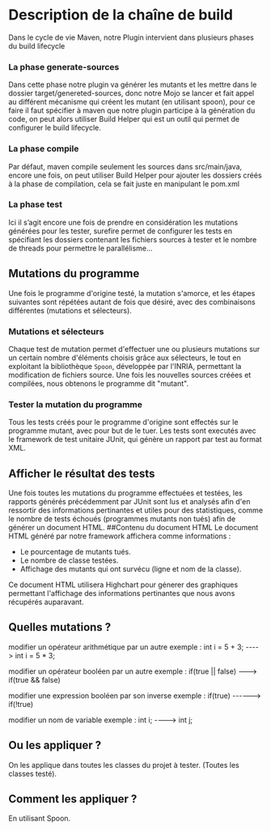 # Description de la chaîne de build

Dans le cycle de vie Maven, notre Plugin intervient dans plusieurs phases du build lifecycle 
### La phase generate-sources
Dans cette phase notre plugin va générer les mutants et les mettre dans le dossier target/genereted-sources, donc notre Mojo se lancer et fait appel au différent mécanisme qui créent les mutant (en utilisant spoon), pour ce faire il faut spécifier à maven que notre plugin participe à la génération du code, on peut alors utiliser Build Helper qui est un outil qui permet de configurer le build lifecycle.
### La phase compile 
Par défaut, maven compile seulement les sources dans src/main/java, encore une fois, on peut utiliser Build Helper pour ajouter les dossiers créés à la phase de compilation, cela se fait juste en manipulant le pom.xml
### La phase test 
Ici il s’agit encore une fois de prendre en considération les mutations générées pour les tester, surefire permet de configurer les tests  en spécifiant les dossiers contenant les fichiers sources à tester et le nombre de threads pour permettre le parallélisme…   


## Mutations du programme
Une fois le programme d'origine testé, la mutation s'amorce, et les étapes suivantes sont répétées autant de fois que désiré, avec des combinaisons différentes (mutations et sélecteurs).

### Mutations et sélecteurs
Chaque test de mutation permet d'effectuer une ou plusieurs mutations sur un certain nombre d'éléments choisis grâce aux sélecteurs, le tout en exploitant la bibliothèque `Spoon`, développée par l'INRIA, permettant la modification de fichiers source. Une fois les nouvelles sources créées et compilées, nous obtenons le programme dit "mutant".

### Tester la mutation du programme
Tous les tests créés pour le programme d'origine sont effectés sur le programme mutant, avec pour but de le tuer. Les tests sont executés avec le framework de test unitaire JUnit, qui génère un rapport par test au format XML.

## Afficher le résultat des tests
Une fois toutes les mutations du programme effectuées et testées, les rapports générés précédemment par JUnit sont lus et analysés afin d'en ressortir des informations pertinantes et utiles pour des statistiques, comme le nombre de tests échoués (programmes mutants non tués) afin de générer un document HTML.
##Contenu du document HTML
Le document HTML généré par notre framework affichera comme informations :
* Le pourcentage de mutants tués.
* Le nombre de classe testées.
* Affichage des mutants qui ont survécu (ligne et nom de la classe).

Ce document HTML utilisera Highchart pour génerer des graphiques permettant l'affichage des informations pertinantes que nous avons récupérés auparavant.

## Quelles mutations ?
modifier un opérateur arithmétique par un autre
exemple : int i = 5 + 3; ----> int i = 5 * 3;

modifier un opérateur booléen par un autre
exemple : if(true || false) ---> if(true && false)

modifier une expression booléen par son inverse
exemple : if(true) ------> if(!true)

modifier un nom de variable
exemple : int i; ----> int j;

## Ou les appliquer ?
On les applique dans toutes les classes du projet à tester. (Toutes les classes testé).
## Comment les appliquer ?
En utilisant Spoon.
